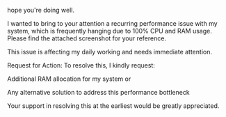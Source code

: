 hope you're doing well.

I wanted to bring to your attention a recurring performance issue with my system, which is frequently hanging due to 100% CPU and RAM usage. Please find the attached screenshot for your reference.

This issue is affecting my daily working and needs immediate attention.

Request for Action: To resolve this, I kindly request:

Additional RAM allocation for my system
or

Any alternative solution to address this performance bottleneck


Your support in resolving this at the earliest would be greatly appreciated.
